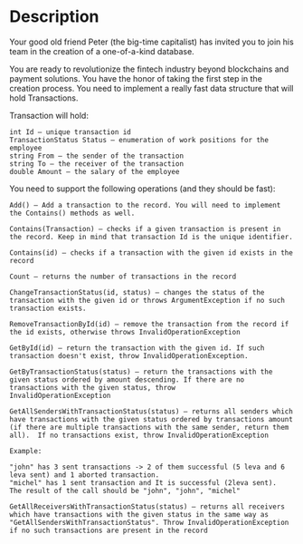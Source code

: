 # Description

Your good old friend Peter (the big-time capitalist) has invited you to join his team in the creation of a one-of-a-kind database.

You are ready to revolutionize the fintech industry beyond blockchains and payment solutions. You have the honor of taking the first step in the creation process. You need to implement a really fast data structure that will hold Transactions.

Transaction will hold:

	int Id – unique transaction id
	TransactionStatus Status – enumeration of work positions for the employee
	string From – the sender of the transaction
	string To – the receiver of the transaction
	double Amount – the salary of the employee

You need to support the following operations (and they should be fast):

	Add() – Add a transaction to the record. You will need to implement the Contains() methods as well.
	
	Contains(Transaction) – checks if a given transaction is present in the record. Keep in mind that transaction Id is the unique identifier.
	
	Contains(id) – checks if a transaction with the given id exists in the record
	
	Count – returns the number of transactions in the record
	
	ChangeTransactionStatus(id, status) – changes the status of the transaction with the given id or throws ArgumentException if no such transaction exists.
	
	RemoveTransactionById(id) – remove the transaction from the record if the id exists, otherwise throws InvalidOperationException
	
	GetById(id) – return the transaction with the given id. If such transaction doesn't exist, throw InvalidOperationException.
	
	GetByTransactionStatus(status) – return the transactions with the given status ordered by amount descending. If there are no transactions with the given status, throw     InvalidOperationException

	GetAllSendersWithTransactionStatus(status) – returns all senders which have transactions with the given status ordered by transactions amount (if there are multiple transactions with the same sender, return them all).  If no transactions exist, throw InvalidOperationException
	
	Example:
	
	"john" has 3 sent transactions -> 2 of them successful (5 leva and 6 leva sent) and 1 aborted transaction.
	"michel" has 1 sent transaction and It is successful (2leva sent).
	The result of the call should be "john", "john", "michel"

	GetAllReceiversWithTransactionStatus(status) – returns all receivers which have transactions with the given status in the same way as "GetAllSendersWithTransactionStatus". Throw InvalidOperationException if no such transactions are present in the record
